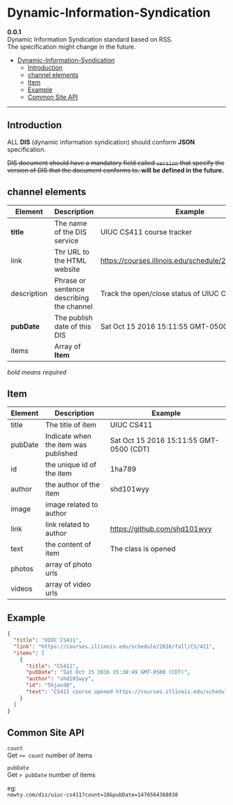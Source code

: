# Dynamic-Information-Syndication
**0.0.1**  
Dynamic Information Syndication standard based on RSS.  
The specification might change in the future.  


<!-- toc orderedList:0 -->

- [Dynamic-Information-Syndication](#dynamic-information-syndication)
	- [Introduction](#introduction)
	- [channel elements](#channel-elements)
	- [Item](#item)
	- [Example](#example)
	- [Common Site API](#common-site-api)

<!-- tocstop -->


---

## Introduction  

ALL **DIS** (dynamic information syndication) should conform **JSON** specification.  

<strike> DIS document should have a mandatory field called `version` that specify the version of DIS that the document conforms to. </strike> **will be defined in the future.**  

## channel elements   
| Element  | Description | Example |  
|---|---|---|
| **title** | The name of the DIS service | UIUC CS411 course tracker |
| link | Thr URL to the HTML website | https://courses.illinois.edu/schedule/2016/fall/CS/411 |  
| description | Phrase or sentence describing the channel | Track the open/close status of UIUC CS411 |  
| **pubDate** | The publish date of this DIS | Sat Oct 15 2016 15:11:55 GMT-0500 (CDT) |
| items | Array of **Item** ||  

*bold means required*

## Item
| Element | Description | Example |
|---|---|---|
| title | The title of item | UIUC CS411 |  
| pubDate | Indicate when the item was published | Sat Oct 15 2016 15:11:55 GMT-0500 (CDT) |
| id | the unique id of the item | 1ha789 |
| author | the author of the item | shd101wyy |
| image | image related to author | |    
| link | link related to author | https://github.com/shd101wyy |
| text | the content of item | The class is opened |  
| photos | array of photo urls | |  
| videos | array of video urls | |  

## Example  
```json
{
  "title": "UIUC CS411",
  "link": "https://courses.illinois.edu/schedule/2016/fall/CS/411",
  "items": [
    {
      "title": "CS411",
      "pubDate": "Sat Oct 15 2016 15:38:49 GMT-0500 (CDT)",
      "author": "shd101wyy",
      "id": "5hjasd8",
      "text": "CS411 course opened https://courses.illinois.edu/schedule/2016/fall/CS/411"  
    }
  ]
}
```

## Common Site API
`count`  
Get `<= count` number of items  

`pubDate`  
Get `> pubDate` number of items  

eg:  
`newty.com/dis/uiuc-cs411?count=10&pubDate=1476564368038`  
